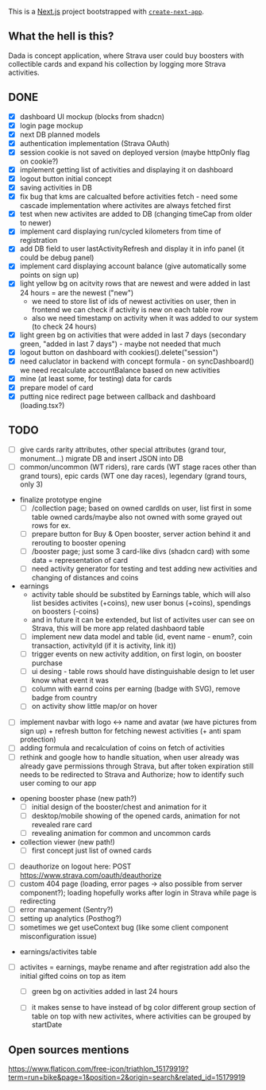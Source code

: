This is a [Next.js](https://nextjs.org/) project bootstrapped with [`create-next-app`](https://github.com/vercel/next.js/tree/canary/packages/create-next-app).

## What the hell is this?
Dada is concept application, where Strava user could buy boosters with collectible cards and expand his collection by logging more Strava activities. 

## DONE

- [x] dashboard UI mockup (blocks from shadcn)
- [x] login page mockup
- [x] next DB planned models
- [x] authentication implementation (Strava OAuth)
- [x] session cookie is not saved on deployed version (maybe httpOnly flag on cookie?)
- [x] implement getting list of activities and displaying it on dashboard
- [x] logout button initial concept
- [x] saving activities in DB
- [x] fix bug that kms are calcualted before activities fetch - need some cascade implementation where activites are always fetched first
- [x] test when new activites are added to DB (changing timeCap from older to newer)
- [x] implement card displaying run/cycled kilometers from time of registration
- [x] add DB field to user lastActivityRefresh and display it in info panel (it could be debug panel)
- [x] implement card displaying account balance (give automatically some points on sign up) 
- [x] light yellow bg on acitvity rows that are newest and were added in last 24 hours = are the newest ("new")
  - we need to store list of ids of newest activities on user, then in frontend we can check if activity is new on each table row
  - also we need timestamp on activity when it was added to our system (to check 24 hours)
- [x] light green bg on activities that were added in last 7 days (secondary green, "added in last 7 days") - maybe not needed that much
- [x] logout button on dashboard with cookies().delete("session")
- [x] need caluclator in backend with concept formula - on syncDashboard() we need recalculate accountBalance based on new activities
- [x] mine (at least some, for testing) data for cards
- [x] prepare model of card
- [x] putting nice redirect page between callback and dashboard (loading.tsx?)

## TODO

- [ ] give cards rarity attributes, other special attributes (grand tour, monument...) migrate DB and insert JSON into DB
- [ ] common/uncommon (WT riders), rare cards (WT stage races other than grand tours), epic cards (WT one day races), legendary (grand tours, only 3)
- finalize prototype engine
  - [ ] /collection page; based on owned cardIds on user, list first in some table owned cards/maybe also not owned with some grayed out rows for ex.
  - [ ] prepare button for Buy & Open booster, server action behind it and rerouting to booster opening
  - [ ] /booster page; just some 3 card-like divs (shadcn card) with some data = representation of card
  - [ ] need activity generator for testing and test adding new activities and changing of distances and coins
- earnings
  - activity table should be substited by Earnings table, which will also list besides activites (+coins), new user bonus (+coins), spendings on boosters (-coins)
  - and in future it can be extended, but list of activites user can see on Strava, this will be more app related dashbaord table
  - [ ] implement new data model and table (id, event name - enum?, coin transaction, activityId (if it is activity, link it))
  - [ ] trigger events on new activity addition, on first login, on booster purchase
  - [ ] ui desing - table rows should have distinguishable design to let user know what event it was
  - [ ] column with earnd coins per earning (badge with SVG), remove badge from country
  - [ ] on activity show little map/or on hover
- [ ] implement navbar with logo <-> name and avatar (we have pictures from sign up) + refresh button for fetching newest activities (+ anti spam protection)
- [ ] adding formula and recalculation of coins on fetch of activities
- [ ] rethink and google how to handle situation, when user already was already gave permissions through Strava, but after token expiration still needs to be redirected to Strava and Authorize; how to identify such user coming to our app
- opening booster phase (new path?)
  - [ ] initial design of the booster/chest and animation for it
  - [ ] desktop/mobile showing of the opened cards, animation for not revealed rare card
  - [ ] revealing animation for common and uncommon cards
- collection viewer (new path!)
  - [ ] first concept just list of owned cards
- [ ] deauthorize on logout here: POST https://www.strava.com/oauth/deauthorize
- [ ] custom 404 page (loading, error pages -> also possible from server component?); loading hopefully works after login in Strava while page is redirecting
- [ ] error management (Sentry?)
- [ ] setting up analytics (Posthog?)
- [ ] sometimes we get useContext bug (like some client component misconfiguration issue)
- earnings/activites table
- [ ] activites = earnings, maybe rename and after registration add also the initial gifted coins on top as item
  - [ ] green bg on activities added in last 24 hours
  - [ ] it makes sense to have instead of bg color different group section of table on top with new activites, where activities can be grouped by startDate
 

## Open sources mentions
https://www.flaticon.com/free-icon/triathlon_15179919?term=run+bike&page=1&position=2&origin=search&related_id=15179919
